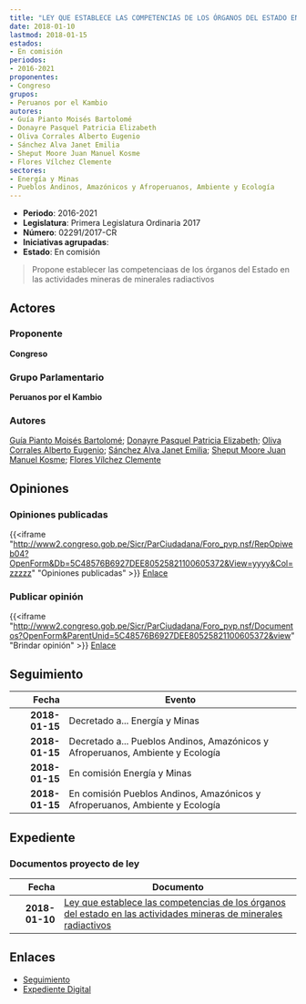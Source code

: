 ```yaml
---
title: "LEY QUE ESTABLECE LAS COMPETENCIAS DE LOS ÓRGANOS DEL ESTADO EN LAS ACTIVIDADES MINERAS DE MINERALES RADIACTIVOS"
date: 2018-01-10
lastmod: 2018-01-15
estados:
- En comisión
periodos:
- 2016-2021
proponentes:
- Congreso
grupos:
- Peruanos por el Kambio
autores:
- Guía Pianto Moisés Bartolomé
- Donayre Pasquel Patricia Elizabeth
- Oliva Corrales Alberto Eugenio
- Sánchez Alva Janet Emilia
- Sheput Moore Juan Manuel Kosme
- Flores Vílchez Clemente
sectores:
- Energía y Minas
- Pueblos Andinos, Amazónicos y Afroperuanos, Ambiente y Ecología
---
```

- **Periodo**: 2016-2021
- **Legislatura**: Primera Legislatura Ordinaria 2017
- **Número**: 02291/2017-CR
- **Iniciativas agrupadas**: 
- **Estado**: En comisión

> Propone establecer las competenciaas de los órganos del Estado en las actividades mineras de minerales radiactivos


## Actores

### Proponente

**Congreso**

### Grupo Parlamentario

**Peruanos por el Kambio**

### Autores

[Guía Pianto Moisés Bartolomé](mailto:mailto:mguia@congreso.gob.pe); [Donayre Pasquel Patricia Elizabeth](mailto:mailto:pdonayre@congreso.gob.pe); [Oliva Corrales Alberto Eugenio](mailto:mailto:aoliva@congreso.gob.pe); [Sánchez Alva Janet Emilia](mailto:mailto:jsancheza@congreso.gob.pe); [Sheput Moore Juan Manuel Kosme](mailto:mailto:jsheput@congreso.gob.pe); [Flores Vílchez Clemente](mailto:mailto:cflores@congreso.gob.pe)

## Opiniones

### Opiniones publicadas

{{<iframe "http://www2.congreso.gob.pe/Sicr/ParCiudadana/Foro_pvp.nsf/RepOpiweb04?OpenForm&Db=5C48576B6927DEE80525821100605372&View=yyyy&Col=zzzzz" "Opiniones publicadas" >}}
[Enlace](http://www2.congreso.gob.pe/Sicr/ParCiudadana/Foro_pvp.nsf/RepOpiweb04?OpenForm&Db=5C48576B6927DEE80525821100605372&View=yyyy&Col=zzzzz)

### Publicar opinión

{{<iframe "http://www2.congreso.gob.pe/Sicr/ParCiudadana/Foro_pvp.nsf/Documentos?OpenForm&ParentUnid=5C48576B6927DEE80525821100605372&view" "Brindar opinión" >}}
[Enlace](http://www2.congreso.gob.pe/Sicr/ParCiudadana/Foro_pvp.nsf/Documentos?OpenForm&ParentUnid=5C48576B6927DEE80525821100605372&view)


## Seguimiento

| Fecha | Evento |
|------:|--------|
| **2018-01-15** | Decretado a... Energía y Minas |
| **2018-01-15** | Decretado a... Pueblos Andinos, Amazónicos y Afroperuanos, Ambiente y Ecología |
| **2018-01-15** | En comisión Energía y Minas |
| **2018-01-15** | En comisión Pueblos Andinos, Amazónicos y Afroperuanos, Ambiente y Ecología |

## Expediente

### Documentos proyecto de ley

| Fecha | Documento |
|------:|-----------|
| **2018-01-10** | [Ley que establece las competencias de los órganos del estado en las actividades mineras de minerales radiactivos](http://www.leyes.congreso.gob.pe/Documentos/2016_2021/Proyectos_de_Ley_y_de_Resoluciones_Legislativas/PL0229120180110.PDF) |

## Enlaces

- [Seguimiento](http://www2.congreso.gob.pe/Sicr/TraDocEstProc/CLProLey2016.nsf/f7fff46988ca05b1052578e100829cc7/f5ac3a4df1c6cac9052582110080f735?OpenDocument)
- [Expediente Digital](http://www2.congreso.gob.pe/Sicr/TraDocEstProc/CLProLey2016.nsf/f7fff46988ca05b1052578e100829cc7/f5ac3a4df1c6cac9052582110080f735?OpenDocument&Click=05257FB7005EB655.eb71d0cf91d8294e05256cdf006b5706/$Body/0.1C6C)

